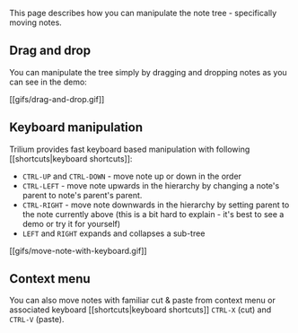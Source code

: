 This page describes how you can manipulate the note tree - specifically moving notes.

## Drag and drop

You can manipulate the tree simply by dragging and dropping notes as you can see in the demo:

[[gifs/drag-and-drop.gif]]

## Keyboard manipulation

Trilium provides fast keyboard based manipulation with following [[shortcuts|keyboard shortcuts]]:

* `CTRL-UP` and `CTRL-DOWN` - move note up or down in the order
* `CTRL-LEFT` - move note upwards in the hierarchy by changing a note's parent to note's parent's parent.
* `CTRL-RIGHT` - move note downwards in the hierarchy by setting parent to the note currently above (this is a bit hard to explain - it's best to see a demo or try it for yourself)
* `LEFT` and `RIGHT` expands and collapses a sub-tree

[[gifs/move-note-with-keyboard.gif]]

## Context menu

You can also move notes with familiar cut & paste from context menu or associated keyboard [[shortcuts|keyboard shortcuts]] `CTRL-X` (cut) and `CTRL-V` (paste).